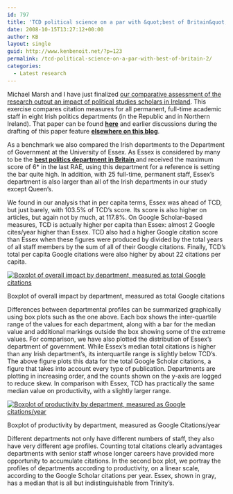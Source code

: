 ```yaml
---
id: 797
title: 'TCD political science on a par with &quot;best of Britain&quot;'
date: 2008-10-15T13:27:12+00:00
author: KB
layout: single
guid: http://www.kenbenoit.net/?p=123
permalink: /tcd-political-science-on-a-par-with-best-of-britain-2/
categories:
  - Latest research
---
```




  Michael Marsh and I have just finalized [our comparative assessment of the research output an impact of political studies scholars in Ireland](http://www.kenbenoit.net/?page_id=50#citationspaper). This exercise compares citation measures for all permanent, full-time academic staff in eight Irish politics departments (in the Republic and in Northern Ireland). That paper can be found **[here](http://www.kenbenoit.net/?page_id=50#citationspaper)** and earlier discussions during the drafting of this paper feature **[elsewhere on this blog](http://www.kenbenoit.net/?p=20)**.



  As a benchmark we also compared the Irish departments to the Department of Government at the University of Essex. As Essex is considered by many to be the **[best politics department in Britain ](http://www.essex.ac.uk/government/)** and received the maximum score of 6* in the last RAE, using this department for a reference is setting the bar quite high. In addition, with 25 full-time, permanent staff, Essex&#8217;s department is also larger than all of the Irish departments in our study except Queen’s.


We found in our analysis that in per capita terms, Essex was ahead of TCD, but just barely, with 103.5% of TCD’s score. Its score is also higher on articles, but again not by much, at 117.8%. On Google Scholar-based measures, TCD is actually higher per capita than Essex: almost 2 Google cites/year higher than Essex. TCD also had a higher Google citation score than Essex when these figures were produced by divided by the total years of all staff members by the sum of all of their Google citations. Finally, TCD’s total per capita Google citations were also higher by about 22 citations per capita.





[<img class="alignncenter size-full wp-image-125" title="figure_googlexdept" src="/assets/images/figure_googlexdept.png" alt="Boxplot of overall impact by department, measured as total Google citations" width="500" height="444" srcset="/assets/images/figure_googlexdept.png 1296w, /assets/images/figure_googlexdept-300x266.png 300w" sizes="(max-width: 500px) 100vw, 500px" />](/assets/images/figure_googlexdept.png)




Boxplot of overall impact by department, measured as total Google citations



Differences between departmental profiles can be summarized graphically using box plots such as the one above. Each box shows the inter-quartile range of the values for each department, along with a bar for the median value and additional markings outside the box showing some of the extreme values. For comparison, we have also plotted the distribution of Essex’s department of government. While Essex’s median total citations is higher than any Irish department’s, its interquartile range is slightly below TCD’s. The above figure plots this data for the total Google Scholar citations, a figure that takes into account every type of publication. Departments are plotting in increasing order, and the counts shown on the y-axis are logged to reduce skew. In comparison with Essex, TCD has practically the same median value on productivity, with a slightly larger range.



[<img class="size-full wp-image-126" title="figure_productivityxdept" src="/assets/images/figure_productivityxdept.png" alt="Boxplot of productivity by department, measured as Google citations/year" width="500" height="444" srcset="/assets/images/figure_productivityxdept.png 1296w, /assets/images/figure_productivityxdept-300x266.png 300w" sizes="(max-width: 500px) 100vw, 500px" />](/assets/images/figure_productivityxdept.png)


  Boxplot of productivity by department, measured as Google Citations/year




Different departments not only have different numbers of staff, they also have very different age profiles. Counting total citations clearly advantages departments with senior staff whose longer careers have provided more opportunity to accumulate citations. In the second box plot, we portray the profiles of departments according to productivity, on a linear scale, according to the Google Scholar citations per year. Essex, shown in gray, has a median that is all but indistinguishable from Trinity’s.

